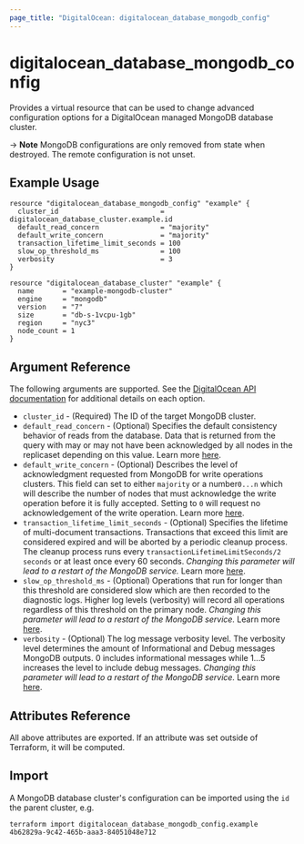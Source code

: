 ```yaml
---
page_title: "DigitalOcean: digitalocean_database_mongodb_config"
---
```


# digitalocean\_database\_mongodb\_config

Provides a virtual resource that can be used to change advanced configuration
options for a DigitalOcean managed MongoDB database cluster.

-> **Note** MongoDB configurations are only removed from state when destroyed. The remote configuration is not unset.

## Example Usage

```hcl
resource "digitalocean_database_mongodb_config" "example" {
  cluster_id                         = digitalocean_database_cluster.example.id
  default_read_concern               = "majority"
  default_write_concern              = "majority"
  transaction_lifetime_limit_seconds = 100
  slow_op_threshold_ms               = 100
  verbosity                          = 3
}

resource "digitalocean_database_cluster" "example" {
  name       = "example-mongodb-cluster"
  engine     = "mongodb"
  version    = "7"
  size       = "db-s-1vcpu-1gb"
  region     = "nyc3"
  node_count = 1
}
```


## Argument Reference

The following arguments are supported. See the [DigitalOcean API documentation](https://docs.digitalocean.com/reference/api/api-reference/#operation/databases_patch_config)
for additional details on each option.

* `cluster_id` - (Required)  The ID of the target MongoDB cluster.
* `default_read_concern` - (Optional) Specifies the default consistency behavior of reads from the database. Data that is returned from the query with may or may not have been acknowledged by all nodes in the replicaset depending on this value. Learn more [here](https://www.mongodb.com/docs/manual/reference/read-concern/).
* `default_write_concern` - (Optional) Describes the level of acknowledgment requested from MongoDB for write operations clusters. This field can set to either `majority` or a number`0...n` which will describe the number of nodes that must acknowledge the write operation before it is fully accepted. Setting to `0` will request no acknowledgement of the write operation. Learn more [here](https://www.mongodb.com/docs/manual/reference/write-concern/).
* `transaction_lifetime_limit_seconds` - (Optional) Specifies the lifetime of multi-document transactions. Transactions that exceed this limit are considered expired and will be aborted by a periodic cleanup process. The cleanup process runs every `transactionLifetimeLimitSeconds/2 seconds` or at least once every 60 seconds. <em>Changing this parameter will lead to a restart of the MongoDB service.</em> Learn more [here](https://www.mongodb.com/docs/manual/reference/parameters/#mongodb-parameter-param.transactionLifetimeLimitSeconds).
* `slow_op_threshold_ms` - (Optional) Operations that run for longer than this threshold are considered slow which are then recorded to the diagnostic logs. Higher log levels (verbosity) will record all operations regardless of this threshold on the primary node. <em>Changing this parameter will lead to a restart of the MongoDB service.</em> Learn more [here](https://www.mongodb.com/docs/manual/reference/configuration-options/#mongodb-setting-operationProfiling.slowOpThresholdMs).
* `verbosity` - (Optional) The log message verbosity level. The verbosity level determines the amount of Informational and Debug messages MongoDB outputs. 0 includes informational messages while 1...5 increases the level to include debug messages. <em>Changing this parameter will lead to a restart of the MongoDB service.</em> Learn more [here](https://www.mongodb.com/docs/manual/reference/configuration-options/#mongodb-setting-systemLog.verbosity).

## Attributes Reference

All above attributes are exported. If an attribute was set outside of Terraform, it will be computed.

## Import

A MongoDB database cluster's configuration can be imported using the `id` the parent cluster, e.g.

```
terraform import digitalocean_database_mongodb_config.example 4b62829a-9c42-465b-aaa3-84051048e712
```
